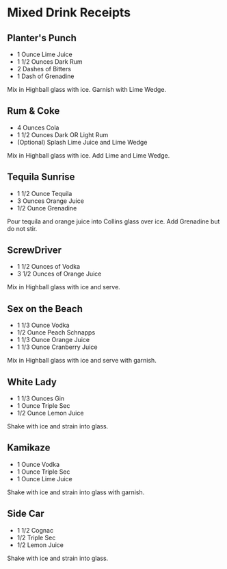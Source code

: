 # Mixed Drink Receipts

## Planter's Punch
- 1 Ounce Lime Juice
- 1 1/2 Ounces Dark Rum
- 2 Dashes of Bitters
- 1 Dash of Grenadine

Mix in Highball glass with ice. Garnish with Lime Wedge.

## Rum & Coke
- 4 Ounces Cola
- 1 1/2 Ounces Dark OR Light Rum
- (Optional) Splash Lime Juice and Lime Wedge

Mix in Highball glass with ice. Add Lime and Lime Wedge.

## Tequila Sunrise
- 1 1/2 Ounce Tequila
- 3 Ounces Orange Juice
- 1/2 Ounce Grenadine

Pour tequila and orange juice into Collins glass over ice. Add Grenadine but do
not stir.

## ScrewDriver
- 1 1/2 Ounces of Vodka
- 3 1/2 Ounces of Orange Juice

Mix in Highball glass with ice and serve.

## Sex on the Beach
- 1 1/3 Ounce Vodka
- 1/2 Ounce Peach Schnapps
- 1 1/3 Ounce Orange Juice
- 1 1/3 Ounce Cranberry Juice

Mix in Highball glass with ice and serve with garnish.

## White Lady
- 1 1/3 Ounces Gin
- 1 Ounce Triple Sec 
- 1/2 Ounce Lemon Juice

Shake with ice and strain into glass.

## Kamikaze
- 1 Ounce Vodka
- 1 Ounce Triple Sec
- 1 Ounce Lime Juice

Shake with ice and strain into glass with garnish.

## Side Car
- 1 1/2 Cognac
- 1/2 Triple Sec
- 1/2 Lemon Juice

Shake with ice and strain into glass.
